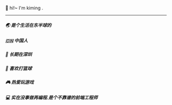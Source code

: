 👋 hi!~ I'm kiming . 
****
##### 🌏 是个生活在东半球的
##### 🇨🇳 中国人
##### 🌃 长期在深圳  
##### 🏀 喜欢打篮球
##### 🎮 热爱玩游戏
##### 💻 实在没事做再编程.是个不靠谱的前端工程师